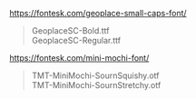 https://fontesk.com/geoplace-small-caps-font/
> GeoplaceSC-Bold.ttf  
> GeoplaceSC-Regular.ttf

https://fontesk.com/mini-mochi-font/
> TMT-MiniMochi-SournSquishy.otf  
> TMT-MiniMochi-SournStretchy.otf

